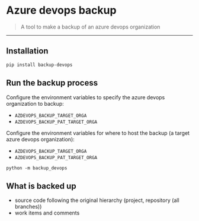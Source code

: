 # Azure devops backup

> A tool to make a backup of an azure devops organization

---

## Installation

```
pip install backup-devops
```

## Run the backup process

Configure the environment variables to specify the azure devops organization to backup:
- `AZDEVOPS_BACKUP_TARGET_ORGA`
- `AZDEVOPS_BACKUP_PAT_TARGET_ORGA`

Configure the environment variables for where to host the backup (a target azure devops organization):
- `AZDEVOPS_BACKUP_TARGET_ORGA`
- `AZDEVOPS_BACKUP_PAT_TARGET_ORGA`

```
python -m backup_devops
```

## What is backed up

- source code following the original hierarchy (project, repository (all branches))
- work items and comments